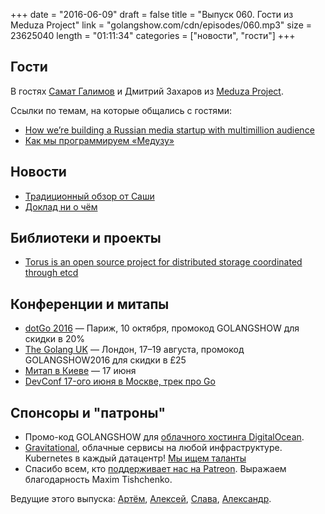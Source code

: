 +++
date = "2016-06-09"
draft = false
title = "Выпуск 060. Гости из Meduza Project"
link = "golangshow.com/cdn/episodes/060.mp3"
size = 23625040
length = "01:11:34"
categories = ["новости", "гости"]
+++

## Гости
В гостях [Самат Галимов](https://twitter.com/samat) и Дмитрий Захаров из [Meduza Project](https://meduza.io).

Ссылки по темам, на которые общались с гостями:

- [How we’re building a Russian media startup with multimillion audience](https://medium.com/meduza-how-it-works)
- [Как мы программируем «Медузу»](https://medium.com/meduza-dev)

## Новости

- [Традиционный обзор от Саши](https://github.com/LK4D4/report/blob/master/reports/golang-jun9.md)
- [Доклад ни о чём](https://www.youtube.com/watch?v=A-5brJZMyak)

## Библиотеки и проекты

- [Torus is an open source project for distributed storage coordinated through etcd](https://github.com/coreos/torus)

## Конференции и митапы

- [dotGo 2016](http://www.dotgo.eu) — Париж, 10 октября, промокод GOLANGSHOW для скидки в 20%
- [The Golang UK](http://golanguk.com) — Лондон, 17–19 августа, промокод GOLANGSHOW2016 для скидки в £25
- [Митап в Киеве](http://www.meetup.com/uagolang/events/231444215/) — 17 июня
- [DevConf 17-ого июня в Москве, трек про Go](http://devconf.ru/ru/schedule#go)

## Спонсоры и "патроны"

- Промо-код GOLANGSHOW для [облачного хостинга DigitalOcean](https://www.digitalocean.com/?utm_campaign=golangshow&utm_medium=podcast&refcode=63eedb038a3e).
- [Gravitational](http://gravitational.com), облачные сервисы на любой инфраструктуре. Kubernetes в каждый датацентр! [Мы ищем таланты](https://github.com/gravitational/careers)
- Спасибо всем, кто [поддерживает нас на Patreon](https://www.patreon.com/golangshow). Выражаем благодарность Maxim Tishchenko.

Ведущие этого выпуска: [Артём](https://twitter.com/miolini), [Алексей](https://twitter.com/paaleksey), [Слава](https://twitter.com/m0sth8), [Александр](https://twitter.com/LK4D4math).
